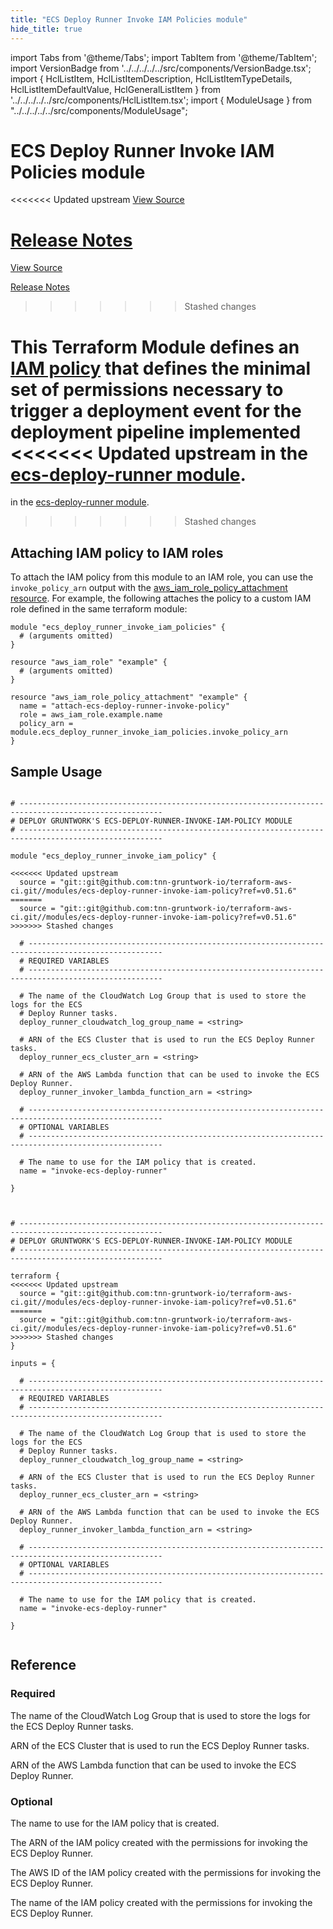 ```yaml
---
title: "ECS Deploy Runner Invoke IAM Policies module"
hide_title: true
---
```


import Tabs from '@theme/Tabs';
import TabItem from '@theme/TabItem';
import VersionBadge from '../../../../../src/components/VersionBadge.tsx';
import { HclListItem, HclListItemDescription, HclListItemTypeDetails, HclListItemDefaultValue, HclGeneralListItem } from '../../../../../src/components/HclListItem.tsx';
import { ModuleUsage } from "../../../../../src/components/ModuleUsage";

<VersionBadge repoTitle="CI Modules" version="0.51.6" lastModifiedVersion="0.48.0"/>

# ECS Deploy Runner Invoke IAM Policies module

<<<<<<< Updated upstream
<a href="https://github.com/tnn-gruntwork-io/terraform-aws-ci/tree/v0.51.6/modules/ecs-deploy-runner-invoke-iam-policy" className="link-button" title="View the source code for this module in GitHub.">View Source</a>

<a href="https://github.com/tnn-gruntwork-io/terraform-aws-ci/releases/tag/v0.48.0" className="link-button" title="Release notes for only versions which impacted this module.">Release Notes</a>
=======
<a href="https://github.com/tnn-gruntwork-io/terraform-aws-ci/tree/v0.51.6/modules/ecs-deploy-runner-invoke-iam-policy" className="link-button" title="View the source code for this module in GitHub.">View Source</a>

<a href="https://github.com/tnn-gruntwork-io/terraform-aws-ci/releases/tag/v0.48.0" className="link-button" title="Release notes for only versions which impacted this module.">Release Notes</a>
>>>>>>> Stashed changes

This Terraform Module defines an [IAM
policy](https://docs.aws.amazon.com/IAM/latest/UserGuide/access_policies.html) that
defines the minimal set of permissions necessary to trigger a deployment event for the deployment pipeline implemented
<<<<<<< Updated upstream
in the [ecs-deploy-runner module](https://github.com/tnn-gruntwork-io/terraform-aws-ci/tree/v0.51.6/modules/ecs-deploy-runner).
=======
in the [ecs-deploy-runner module](https://github.com/tnn-gruntwork-io/terraform-aws-ci/tree/v0.51.6/modules/ecs-deploy-runner).
>>>>>>> Stashed changes

## Attaching IAM policy to IAM roles

To attach the IAM policy from this module to an IAM role, you can use the `invoke_policy_arn` output with the
[aws_iam_role_policy_attachment
resource](https://www.terraform.io/docs/providers/aws/r/iam_role_policy_attachment.html). For example, the following
attaches the policy to a custom IAM role defined in the same terraform module:

```hcl
module "ecs_deploy_runner_invoke_iam_policies" {
  # (arguments omitted)
}

resource "aws_iam_role" "example" {
  # (arguments omitted)
}

resource "aws_iam_role_policy_attachment" "example" {
  name = "attach-ecs-deploy-runner-invoke-policy"
  role = aws_iam_role.example.name
  policy_arn = module.ecs_deploy_runner_invoke_iam_policies.invoke_policy_arn
}
```

## Sample Usage

<Tabs>
<TabItem value="terraform" label="Terraform" default>

```hcl title="main.tf"

# ------------------------------------------------------------------------------------------------------
# DEPLOY GRUNTWORK'S ECS-DEPLOY-RUNNER-INVOKE-IAM-POLICY MODULE
# ------------------------------------------------------------------------------------------------------

module "ecs_deploy_runner_invoke_iam_policy" {

<<<<<<< Updated upstream
  source = "git::git@github.com:tnn-gruntwork-io/terraform-aws-ci.git//modules/ecs-deploy-runner-invoke-iam-policy?ref=v0.51.6"
=======
  source = "git::git@github.com:tnn-gruntwork-io/terraform-aws-ci.git//modules/ecs-deploy-runner-invoke-iam-policy?ref=v0.51.6"
>>>>>>> Stashed changes

  # ----------------------------------------------------------------------------------------------------
  # REQUIRED VARIABLES
  # ----------------------------------------------------------------------------------------------------

  # The name of the CloudWatch Log Group that is used to store the logs for the ECS
  # Deploy Runner tasks.
  deploy_runner_cloudwatch_log_group_name = <string>

  # ARN of the ECS Cluster that is used to run the ECS Deploy Runner tasks.
  deploy_runner_ecs_cluster_arn = <string>

  # ARN of the AWS Lambda function that can be used to invoke the ECS Deploy Runner.
  deploy_runner_invoker_lambda_function_arn = <string>

  # ----------------------------------------------------------------------------------------------------
  # OPTIONAL VARIABLES
  # ----------------------------------------------------------------------------------------------------

  # The name to use for the IAM policy that is created.
  name = "invoke-ecs-deploy-runner"

}


```

</TabItem>
<TabItem value="terragrunt" label="Terragrunt" default>

```hcl title="terragrunt.hcl"

# ------------------------------------------------------------------------------------------------------
# DEPLOY GRUNTWORK'S ECS-DEPLOY-RUNNER-INVOKE-IAM-POLICY MODULE
# ------------------------------------------------------------------------------------------------------

terraform {
<<<<<<< Updated upstream
  source = "git::git@github.com:tnn-gruntwork-io/terraform-aws-ci.git//modules/ecs-deploy-runner-invoke-iam-policy?ref=v0.51.6"
=======
  source = "git::git@github.com:tnn-gruntwork-io/terraform-aws-ci.git//modules/ecs-deploy-runner-invoke-iam-policy?ref=v0.51.6"
>>>>>>> Stashed changes
}

inputs = {

  # ----------------------------------------------------------------------------------------------------
  # REQUIRED VARIABLES
  # ----------------------------------------------------------------------------------------------------

  # The name of the CloudWatch Log Group that is used to store the logs for the ECS
  # Deploy Runner tasks.
  deploy_runner_cloudwatch_log_group_name = <string>

  # ARN of the ECS Cluster that is used to run the ECS Deploy Runner tasks.
  deploy_runner_ecs_cluster_arn = <string>

  # ARN of the AWS Lambda function that can be used to invoke the ECS Deploy Runner.
  deploy_runner_invoker_lambda_function_arn = <string>

  # ----------------------------------------------------------------------------------------------------
  # OPTIONAL VARIABLES
  # ----------------------------------------------------------------------------------------------------

  # The name to use for the IAM policy that is created.
  name = "invoke-ecs-deploy-runner"

}


```

</TabItem>
</Tabs>




## Reference

<Tabs>
<TabItem value="inputs" label="Inputs" default>

### Required

<HclListItem name="deploy_runner_cloudwatch_log_group_name" requirement="required" type="string">
<HclListItemDescription>

The name of the CloudWatch Log Group that is used to store the logs for the ECS Deploy Runner tasks.

</HclListItemDescription>
</HclListItem>

<HclListItem name="deploy_runner_ecs_cluster_arn" requirement="required" type="string">
<HclListItemDescription>

ARN of the ECS Cluster that is used to run the ECS Deploy Runner tasks.

</HclListItemDescription>
</HclListItem>

<HclListItem name="deploy_runner_invoker_lambda_function_arn" requirement="required" type="string">
<HclListItemDescription>

ARN of the AWS Lambda function that can be used to invoke the ECS Deploy Runner.

</HclListItemDescription>
</HclListItem>

### Optional

<HclListItem name="name" requirement="optional" type="string">
<HclListItemDescription>

The name to use for the IAM policy that is created.

</HclListItemDescription>
<HclListItemDefaultValue defaultValue="&quot;invoke-ecs-deploy-runner&quot;"/>
</HclListItem>

</TabItem>
<TabItem value="outputs" label="Outputs">

<HclListItem name="arn">
<HclListItemDescription>

The ARN of the IAM policy created with the permissions for invoking the ECS Deploy Runner.

</HclListItemDescription>
</HclListItem>

<HclListItem name="id">
<HclListItemDescription>

The AWS ID of the IAM policy created with the permissions for invoking the ECS Deploy Runner.

</HclListItemDescription>
</HclListItem>

<HclListItem name="name">
<HclListItemDescription>

The name of the IAM policy created with the permissions for invoking the ECS Deploy Runner.

</HclListItemDescription>
</HclListItem>

</TabItem>
</Tabs>


<!-- ##DOCS-SOURCER-START
{
  "originalSources": [
<<<<<<< Updated upstream
    "https://github.com/tnn-gruntwork-io/terraform-aws-ci/tree/v0.51.6/modules/ecs-deploy-runner-invoke-iam-policy/readme.md",
    "https://github.com/tnn-gruntwork-io/terraform-aws-ci/tree/v0.51.6/modules/ecs-deploy-runner-invoke-iam-policy/variables.tf",
    "https://github.com/tnn-gruntwork-io/terraform-aws-ci/tree/v0.51.6/modules/ecs-deploy-runner-invoke-iam-policy/outputs.tf"
=======
    "https://github.com/tnn-gruntwork-io/terraform-aws-ci/tree/v0.51.6/modules/ecs-deploy-runner-invoke-iam-policy/readme.md",
    "https://github.com/tnn-gruntwork-io/terraform-aws-ci/tree/v0.51.6/modules/ecs-deploy-runner-invoke-iam-policy/variables.tf",
    "https://github.com/tnn-gruntwork-io/terraform-aws-ci/tree/v0.51.6/modules/ecs-deploy-runner-invoke-iam-policy/outputs.tf"
>>>>>>> Stashed changes
  ],
  "sourcePlugin": "module-catalog-api",
  "hash": "37f14e1a8c734f3aadee940841b4a9a8"
}
##DOCS-SOURCER-END -->
